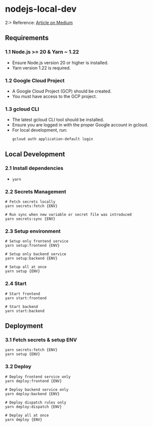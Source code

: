 # nodejs-local-dev
2:> Reference: [Article on Medium](https://medium.com/your-article-link)

## Requirements

### 1.1 Node.js >= 20 & Yarn ~ 1.22
- Ensure Node.js version 20 or higher is installed.
- Yarn version 1.22 is required.

### 1.2 Google Cloud Project
- A Google Cloud Project (GCP) should be created.
- You must have access to the GCP project.

### 1.3 gcloud CLI
- The latest gcloud CLI tool should be installed.
- Ensure you are logged in with the proper Google account in gcloud.
- For local development, run:
  ```sh
  gcloud auth application-default login
  ```

## Local Development

### 2.1 Install dependencies
- `yarn`

### 2.2 Secrets Management

```shell
# Fetch secrets locally
yarn secrets:fetch {ENV}

# Run sync when new variable or secret file was introduced
yarn secrets:sync {ENV}
```

### 2.3 Setup environment

```shell
# Setup only frontend service
yarn setup:frontend {ENV}

# Setup only backend service
yarn setup:backend {ENV}

# Setup all at once
yarn setup {ENV}
```

### 2.4 Start

```shell
# Start frontend
yarn start:frontend

# Start backend
yarn start:backend
```

## Deployment

### 3.1 Fetch secrets & setup ENV

```shell
yarn secrets:fetch {ENV}
yarn setup {ENV}
```

### 3.2 Deploy

```shell
# Deploy frontend service only
yarn deploy:frontend {ENV}

# Deploy backend service only
yarn deploy:backend {ENV}

# Deploy dispatch rules only
yarn deploy:dispatch {ENV}

# Deploy all at once
yarn deploy {ENV}

```

